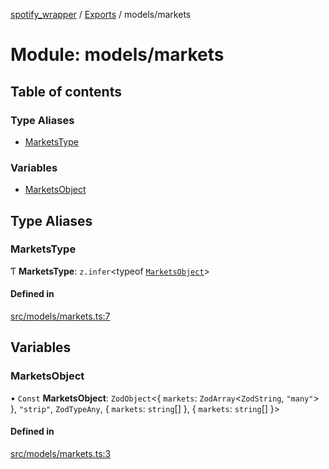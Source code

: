[spotify_wrapper](../README.md) / [Exports](../modules.md) / models/markets

# Module: models/markets

## Table of contents

### Type Aliases

- [MarketsType](models_markets.md#marketstype)

### Variables

- [MarketsObject](models_markets.md#marketsobject)

## Type Aliases

### MarketsType

Ƭ **MarketsType**: `z.infer`<typeof [`MarketsObject`](models_markets.md#marketsobject)\>

#### Defined in

[src/models/markets.ts:7](https://github.com/XzavierDunn/spotify-wrapper-ts/blob/259550e/src/models/markets.ts#L7)

## Variables

### MarketsObject

• `Const` **MarketsObject**: `ZodObject`<{ `markets`: `ZodArray`<`ZodString`, ``"many"``\>  }, ``"strip"``, `ZodTypeAny`, { `markets`: `string`[]  }, { `markets`: `string`[]  }\>

#### Defined in

[src/models/markets.ts:3](https://github.com/XzavierDunn/spotify-wrapper-ts/blob/259550e/src/models/markets.ts#L3)
